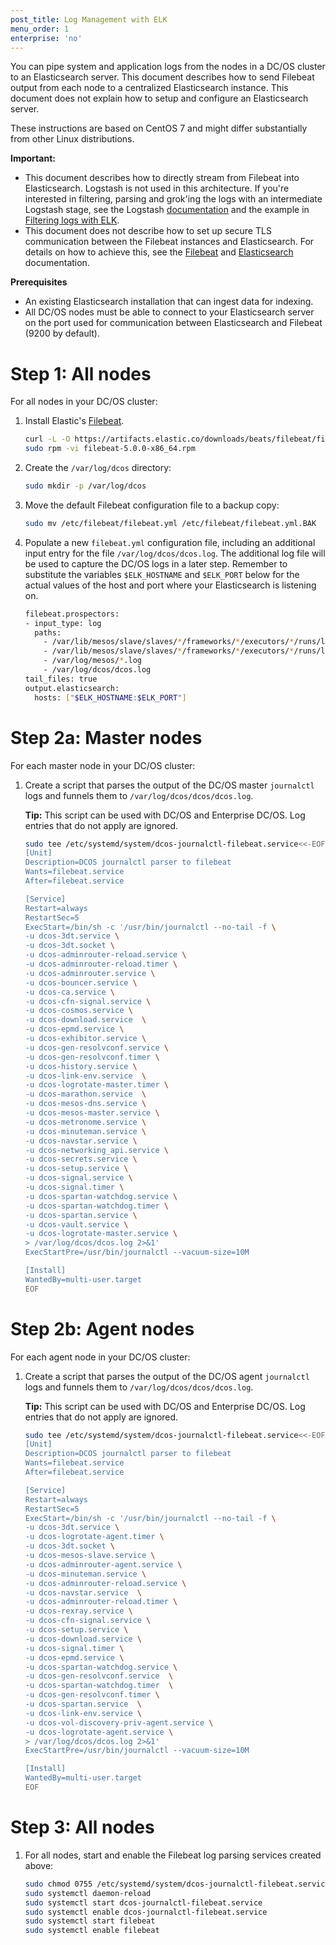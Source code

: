 ```yaml
---
post_title: Log Management with ELK
menu_order: 1
enterprise: 'no'
---
```


You can pipe system and application logs from the nodes in a DC/OS cluster to an Elasticsearch server. This document describes how to send Filebeat output from each node to a centralized Elasticsearch instance. This document does not explain how to setup and configure an Elasticsearch server.

These instructions are based on CentOS 7 and might differ substantially from other Linux distributions.

**Important:**
- This document describes how to directly stream from Filebeat into Elasticsearch. Logstash is not used in this architecture. If you're interested in filtering, parsing and grok'ing the logs with an intermediate Logstash stage, see the Logstash [documentation][8] and the example in [Filtering logs with ELK][3].
- This document does not describe how to set up secure TLS communication between the Filebeat instances and Elasticsearch. For details on how to achieve this, see the [Filebeat][2] and [Elasticsearch][5] documentation.

**Prerequisites**

*   An existing Elasticsearch installation that can ingest data for indexing.
*   All DC/OS nodes must be able to connect to your Elasticsearch server on the port used for communication between Elasticsearch and Filebeat (9200 by default).

# <a name="all"></a>Step 1: All nodes

For all nodes in your DC/OS cluster:

1.  Install Elastic's [Filebeat][2].

    ```bash
    curl -L -O https://artifacts.elastic.co/downloads/beats/filebeat/filebeat-5.0.0-x86_64.rpm
    sudo rpm -vi filebeat-5.0.0-x86_64.rpm
    ```

1.  Create the `/var/log/dcos` directory:

    ```bash
    sudo mkdir -p /var/log/dcos
    ```
1.  Move the default Filebeat configuration file to a backup copy:

    ```bash
    sudo mv /etc/filebeat/filebeat.yml /etc/filebeat/filebeat.yml.BAK
    ```
    
1.  Populate a new `filebeat.yml` configuration file, including an additional input entry for the file `/var/log/dcos/dcos.log`. The additional log file will be used to capture the DC/OS logs in a later step. Remember to substitute the variables `$ELK_HOSTNAME` and `$ELK_PORT` below for the actual values of the host and port where your Elasticsearch is listening on.

    ```bash
    filebeat.prospectors:
    - input_type: log
      paths:
        - /var/lib/mesos/slave/slaves/*/frameworks/*/executors/*/runs/latest/stdout*
        - /var/lib/mesos/slave/slaves/*/frameworks/*/executors/*/runs/latest/stderr*
        - /var/log/mesos/*.log
        - /var/log/dcos/dcos.log
    tail_files: true
    output.elasticsearch:
      hosts: ["$ELK_HOSTNAME:$ELK_PORT"]
    ```

# <a name="master"></a>Step 2a: Master nodes

For each master node in your DC/OS cluster:

1.  Create a script that parses the output of the DC/OS master `journalctl` logs and funnels them to `/var/log/dcos/dcos/dcos.log`.

    **Tip:** This script can be used with DC/OS and Enterprise DC/OS. Log entries that do not apply are ignored.

    ```bash
    sudo tee /etc/systemd/system/dcos-journalctl-filebeat.service<<-EOF 
    [Unit]
    Description=DCOS journalctl parser to filebeat
    Wants=filebeat.service
    After=filebeat.service
    
    [Service]
    Restart=always
    RestartSec=5
    ExecStart=/bin/sh -c '/usr/bin/journalctl --no-tail -f \
    -u dcos-3dt.service \
    -u dcos-3dt.socket \
    -u dcos-adminrouter-reload.service \
    -u dcos-adminrouter-reload.timer \
    -u dcos-adminrouter.service \
    -u dcos-bouncer.service \
    -u dcos-ca.service \
    -u dcos-cfn-signal.service \
    -u dcos-cosmos.service \
    -u dcos-download.service  \
    -u dcos-epmd.service \
    -u dcos-exhibitor.service \
    -u dcos-gen-resolvconf.service \
    -u dcos-gen-resolvconf.timer \
    -u dcos-history.service \
    -u dcos-link-env.service  \
    -u dcos-logrotate-master.timer \
    -u dcos-marathon.service  \
    -u dcos-mesos-dns.service \
    -u dcos-mesos-master.service \
    -u dcos-metronome.service \
    -u dcos-minuteman.service \
    -u dcos-navstar.service \
    -u dcos-networking_api.service \
    -u dcos-secrets.service \
    -u dcos-setup.service \
    -u dcos-signal.service \
    -u dcos-signal.timer \
    -u dcos-spartan-watchdog.service \
    -u dcos-spartan-watchdog.timer \
    -u dcos-spartan.service \
    -u dcos-vault.service \
    -u dcos-logrotate-master.service \
    > /var/log/dcos/dcos.log 2>&1'
    ExecStartPre=/usr/bin/journalctl --vacuum-size=10M
    
    [Install]
    WantedBy=multi-user.target
    EOF
    ```

# <a name="agent"></a>Step 2b: Agent nodes

For each agent node in your DC/OS cluster:

1.  Create a script that parses the output of the DC/OS agent `journalctl` logs and funnels them to `/var/log/dcos/dcos/dcos.log`.

    **Tip:** This script can be used with DC/OS and Enterprise DC/OS. Log entries that do not apply are ignored.

    ```bash
    sudo tee /etc/systemd/system/dcos-journalctl-filebeat.service<<-EOF 
    [Unit]
    Description=DCOS journalctl parser to filebeat
    Wants=filebeat.service
    After=filebeat.service
    
    [Service]
    Restart=always
    RestartSec=5
    ExecStart=/bin/sh -c '/usr/bin/journalctl --no-tail -f \
    -u dcos-3dt.service \
    -u dcos-logrotate-agent.timer \
    -u dcos-3dt.socket \
    -u dcos-mesos-slave.service \
    -u dcos-adminrouter-agent.service \
    -u dcos-minuteman.service \
    -u dcos-adminrouter-reload.service \
    -u dcos-navstar.service  \
    -u dcos-adminrouter-reload.timer \
    -u dcos-rexray.service \
    -u dcos-cfn-signal.service \
    -u dcos-setup.service \
    -u dcos-download.service \
    -u dcos-signal.timer \
    -u dcos-epmd.service \
    -u dcos-spartan-watchdog.service \
    -u dcos-gen-resolvconf.service  \
    -u dcos-spartan-watchdog.timer  \
    -u dcos-gen-resolvconf.timer \
    -u dcos-spartan.service  \
    -u dcos-link-env.service \
    -u dcos-vol-discovery-priv-agent.service \
    -u dcos-logrotate-agent.service \
    > /var/log/dcos/dcos.log 2>&1'
    ExecStartPre=/usr/bin/journalctl --vacuum-size=10M
    
    [Install]
    WantedBy=multi-user.target
    EOF
    ```

# <a name="all-3"></a>Step 3: All nodes

1.  For all nodes, start and enable the Filebeat log parsing services created above:

    ```bash
    sudo chmod 0755 /etc/systemd/system/dcos-journalctl-filebeat.service
    sudo systemctl daemon-reload
    sudo systemctl start dcos-journalctl-filebeat.service
    sudo systemctl enable dcos-journalctl-filebeat.service
    sudo systemctl start filebeat
    sudo systemctl enable filebeat
    ```

[2]: https://www.elastic.co/guide/en/beats/filebeat/current/filebeat-getting-started.html
[3]: ../filter-elk/
[5]: https://www.elastic.co/guide/en/elasticsearch/reference/current/index.html
[8]: https://www.elastic.co/guide/en/logstash/current/index.html

